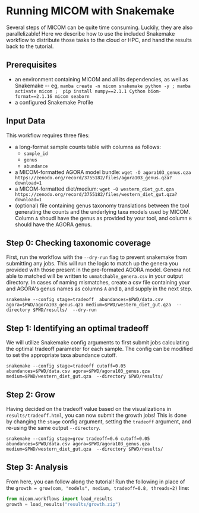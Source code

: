# Running MICOM with Snakemake

Several steps of MICOM can be quite time consuming. Luckily, they are also parallelizable! Here we describe how to use the included Snakemake workflow to distribute those tasks to the cloud or HPC, and hand the results back to the tutorial.

## Prerequisites

- an environment containing MICOM and all its dependencies, as well as Snakemake
  -- eg, `mamba create -n micom snakemake python -y ; mamba activate micom ;  pip install numpy==2.1.1 Cython biom-format==2.1.16 micom seaborn`
- a configured Snakemake Profile

## Input Data

This workflow requires three files:

- a long-format sample counts table with columns as follows:
  - `sample_id`
  - `genus`
  - `abundance`
- a MICOM-formatted AGORA model bundle: `wget -O agora103_genus.qza https://zenodo.org/record/3755182/files/agora103_genus.qza?download=1`
- a MICOM-formatted diet/medium: `wget -O western_diet_gut.qza https://zenodo.org/record/3755182/files/western_diet_gut.qza?download=1`
- (optional) file containing genus taxonomy translations between the tool generating the counts and the underlying taxa models used by MICOM. Column `A` shoudl have the genus as provided by your tool, and column `B` should have the AGORA genus.


## Step 0: Checking taxonomic coverage

First, run the workflow with the `--dry-run` flag to prevent snakemake from submitting any jobs.  This will run the logic to match up the genera you provided with those present in the pre-formated AGORA model.  Genera not able to matched will be written to `unmatchable_genera.csv` in your output directory. In cases of naming mismatches, create a csv file containing your and AGORA's genus names as columns `A` and `B`, and supply in the next step.

```
snakemake --config stage=tradeoff  abundances=$PWD/data.csv agora=$PWD/agora103_genus.qza medium=$PWD/western_diet_gut.qza  --directory $PWD/results/  --dry-run
```

## Step 1: Identifying an optimal tradeoff

We will utilize Snakemake config arguments to first submit jobs calculating the optimal tradeoff parameter for each sample.  The config can be modified to set the appropriate taxa abundance cutoff.

```
snakemake --config stage=tradeoff cutoff=0.05  abundances=$PWD/data.csv agora=$PWD/agora103_genus.qza medium=$PWD/western_diet_gut.qza  --directory $PWD/results/
```


## Step 2: Grow
Having decided on the tradeoff value based on the visualizations in `results/tradeoff.html`, you can now submit the growth jobs! This is done by changing the `stage` config argument, setting the `tradeoff` argument, and re-using the same output `--directory`.

```
snakemake --config stage=grow tradeoff=0.6 cutoff=0.05 abundances=$PWD/data.csv agora=$PWD/agora103_genus.qza medium=$PWD/western_diet_gut.qza  --directory $PWD/results/
```

## Step 3: Analysis

From here, you can follow along the tutorial! Run the following in place of the `growth = grow(com, "models", medium, tradeoff=0.8, threads=2)` line:

```python
from micom.workflows import load_results
growth = load_results("results/growth.zip")
```
